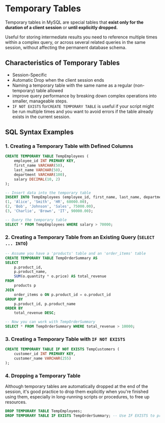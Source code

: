 # Temporary Tables

Temporary tables in MySQL are special tables that **exist only for the duration of a client session** or **until explicitly dropped.**

Useful for storing intermediate results you need to reference multiple times within a complex query, or across several related queries in the same session, without affecting the permanent database schema.

## Characteristics of Temporary Tables

* Session-Specific
* Automatic Drop when the client session ends
* Naming a temporary table with the same name as a regular (non-temporary) table allowed
* improve query performance by breaking down complex operations into smaller, manageable steps.
* `IF NOT EXISTS` for`CREATE TEMPORARY TABLE` is useful if your script might be run multiple times and you want to avoid errors if the table already exists in the current session.


## SQL Syntax Examples

### 1. Creating a Temporary Table with Defined Columns

```sql
CREATE TEMPORARY TABLE TempEmployees (
    employee_id INT PRIMARY KEY,
    first_name VARCHAR(50),
    last_name VARCHAR(50),
    department VARCHAR(100),
    salary DECIMAL(10, 2)
);

-- Insert data into the temporary table
INSERT INTO TempEmployees (employee_id, first_name, last_name, department, salary) VALUES
(1, 'Alice', 'Smith', 'HR', 60000.00),
(2, 'Bob', 'Johnson', 'Sales', 75000.00),
(3, 'Charlie', 'Brown', 'IT', 90000.00);

-- Query the temporary table
SELECT * FROM TempEmployees WHERE salary > 70000;
```

### 2. Creating a Temporary Table from an Existing Query (`SELECT ... INTO`)

```sql
-- Assume you have a 'products' table and an 'order_items' table
CREATE TEMPORARY TABLE TempOrderSummary AS
SELECT
    p.product_id,
    p.product_name,
    SUM(o.quantity * o.price) AS total_revenue
FROM
    products p
JOIN
    order_items o ON p.product_id = o.product_id
GROUP BY
    p.product_id, p.product_name
ORDER BY
    total_revenue DESC;

-- Now you can work with TempOrderSummary
SELECT * FROM TempOrderSummary WHERE total_revenue > 10000;
```

### 3. Creating a Temporary Table with `IF NOT EXISTS`

```sql
CREATE TEMPORARY TABLE IF NOT EXISTS TempCustomers (
    customer_id INT PRIMARY KEY,
    customer_name VARCHAR(255)
);
```

### 4. Dropping a Temporary Table

Although temporary tables are automatically dropped at the end of the session, it's good practice to drop them explicitly when you're finished using them, especially in long-running scripts or procedures, to free up resources.

```sql
DROP TEMPORARY TABLE TempEmployees;
DROP TEMPORARY TABLE IF EXISTS TempOrderSummary; -- Use IF EXISTS to prevent errors if it doesn't exist
```
